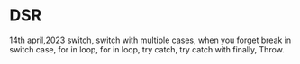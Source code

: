 # DSR

14th april,2023 
switch,
switch with multiple cases,
when you forget break in switch case,
for in loop,
for in loop,
try catch,
try catch with finally,
Throw.
